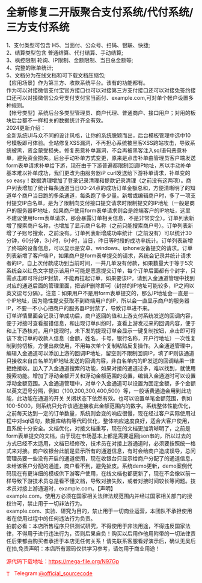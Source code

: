 # 全新修复二开版聚合支付系统/代付系统/三方支付系统

1、支付类型可包含 H5、当面付、公众号、扫码、银联、快捷;<br>2、结算类型包含 普通结算、代付结算、手动结算;<br>3、枫控限制 轮询、IP限制、金额限制、当日总金额等;<br>4、完整的账单统计;<br>5、文档分为在线文档和可下载文档压缩包;<br>【应用场景】作为第三方、收款系统平台。该有的功能都有。<br>作为可以对接微信支付宝官方接口也可以对接第三方支付接口还可以对接免签约接口还可以对接微信公众号支付支付宝当面付、example.com,可对单个帐户设置多种规则。<br>【帐号类型】系统后台多类型管理员、商户代理、普通商户、接口用户；对用的板块后台都不一样相关的数据统计齐全有效。<br>2024更新介绍：<br>全新系统UI与众不同的设计风格，让你的系统脱颖而出，后台模板管理中选中10号模板即可体验。全站修复XSS漏洞，不再担心系统被黑客XSS跨站攻击，导致系统被黑，资金蒙受损失。修复恶意补单漏洞，不会再被黑客注入sql语句恶意补单，避免资金损失。后台手动补单方式变更，原来是点击补单由管理员客户端发送form表单请求补单给下游，现在由于下游普遍都限制回调IP地址，所以手动补单基本难以补单成功，我们更改为由服务器iP curl发送给下游补单请求，补单变的so easy！数据清理增加了登录记录清理和提款记录清理（之前没有这两项）。商户列表增加了统计每条通道当日00-24点的成功订单金额总和，方便清晰明了的知道单个商户当日跑的多条通道，每条跑了多少量。新增或编辑商户时，多了一项支付提交IP白名单，是为了限制向支付接口提交请求时限制提交的IP地址（一般是商户的服务器IP地址，如果商户使用form表单请求则会是终端客户的IP地址，这里不建议使用form表单请求，那会暴露订单相关信息，不是非常安全）。订单列表新增了搜索商户名称，也增加了显示商户名称（之前只能搜索商户号）。订单列表新增了子账号搜索，之前没有。订单列表新增成功率统计（之前没有）可以统计30分钟，60分钟，3小时，6小时，当日，昨日等时段的成功率统计。订单列表新增了终端的设备信息，可以显示是安卓、windows、iphone设备提交的请求。订单列表新增了客户端IP，如果商户是form表单提交的请求，系统会记录并统计请求者的IP，自上次付款成功到当前时间，一共几单没有付款，如果数量大于等于5次系统会以红色文字提示该用户可能是恶意提交订单，每个订单后面都有个封字，只需点击即可将此IP封禁，不能再拉起订单，如果要该IP，请到入金通道管理中找到对应的通道后面的管理里面，把该IP删除即可（封禁的IP地址可能较多，IP之间以英文逗号分隔）。注意：如果用户不是用form表单提交的，那么IP地址会一直是一个IP地址，因为隐性提交获取不到终端用户的IP，所以会一直显示商户的服务器IP，不要一不小心把商户的服务器IP封禁了，导致订单进不来。<br>订单详情里面会记录订单成功后，商户返回的值和上游支付系统发送的回调内容，便于对接时查看报错信息，和出现订单纠纷时，查看上游发过来的回调内容，便于和上下游核对。用户提现时，未下发的提现订单会显示一键复制按钮，点击即可将该下发订单的收款人信息（金额，姓名，卡号，银行名称，开户行地址）一次性复制到剪切板，方便出款使用，不用每次单个复制粘贴反复操作。入金通道管理中，编辑入金通道可以添加上游的回调IP地址，留空则不限制回调IP，填了IP则该通道只接收来自白名单的IP地址发送的回调内容，非白名单内的IP发送的回调结果一律拒绝接收。加入了入金通道搜索的功能，如果对接的通道过多，难以找到，就使用搜索功能。增加了浮动金额开关和浮动金额范围的设置，编辑入金通道时可以设置浮动金额范围。入金通道管理中，对单个入金通道可以设置为固定金额，多个金额以英文逗号分隔，例如（100,200,300,400,500）等，一般话费通道会用到此功能，此功能在通道的开关 关闭状态下依然有效。也可以设置单笔金额范围，例如100-5000，则系统只允许该通道接收此金额范围内的数字。系统整体性能优化，之前每天达到一定的订单数量，系统则会变的响应很慢，现在经过客户实际使用过程中对sql语句，数据库结构等代码优化，整体响应速度良好，适合大客户使用，且系统十分安全。文档优化，对接文档重写，现在的文档更加清晰明了，之前是form表单提交的文档，由于现在市场基本上都是需要返回json串的，所以过去的方式已经不太适用，文档已经修改，技术员在对接上游通道时，必须要按照统一格式来对接。商户收银台此前是显示所有的通道信息，有时会给商户造成误导，总问管理员要一些没有开启的通道使用，现在收银台只显示给商户分配了的通道信息，未给该客户分配的通道，商户看不到，避免扯皮。系统demo更新，demo案例代码现在有更详细的模板供下游客户使用，在线文档也都更新了，现在不会像以前一样导致下游技术员总是看不懂文档，导致对接失败，或者对接时间较长等问题。技术员对接上游通道时，example.com。【声明】<br>example.com，使用方必须在国家相关法律法规范围内并经过国家相关部门的授权许可，禁止用于一切非法行为。<br>example.com、实验、研究为目的，禁止用于一切商业运营，本团队不承担使用者在使用过程中的任何违法行为负责。<br>拍前必看：本店所售程序只供测试研究，不得使用于非法用途，不得违反国家法律，不得用于进行违法行为，否则后果自负！购买以后用作他用附带的一切法律责任后果都由购买者承担于本店无任何关系！请先联系客服看好演示后，确认无吴后在拍,免责声明：本店所有源码仅供学习参考，请勿用于商业用途！<br>


<p style="color: red;">源代码下载地址：<a href="https://mega-file.org/N97Gp" style="color: red;">https://mega-file.org/N97Gp</a></p><p style="color: red;"><img src="https://cdn-icons-png.flaticon.com/512/2111/2111646.png" alt="Telegram Icon" style="width: 16px; vertical-align: middle; margin-right: 5px;">Telegram:<a href="https://t.me/official_sourcecode" style="color: red;">@official_sourcecode</a></p>
